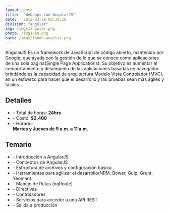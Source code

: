 ```yaml
---
layout: post
title:  "Webapps con AngularJS"
date:   2015-02-28 02:30:16
division: "angular"
img: /imgs/angular.png
photo: /imgs/an.png
back: /imgs/fondo-angular.png
---
```

<div class="description">
	AngularJS Es un framework de JavaScript de código abierto, mantenido por Google, que ayuda con la gestión de lo que se conoce como aplicaciones de una sola página(Single Page Applications). Su objetivo es aumentar el comportamiento y desempeño de las aplicaciones basadas en navegador brindándoles la capacidad de arquitectura Modelo Vista Controlador (MVC), en un esfuerzo para hacer que el desarrollo y las pruebas sean más ágiles y fáciles.
</div>
<div class="details">
	<h2>Detalles</h2>
	<ul>
		<li>- Total de horas: <strong>24hrs</strong></li>
		<li>- Costo: <strong>$2,400</strong></li>
		<li>- Horario:<br><strong>Martes y Jueves de 9 a.m. a 11 a.m.</strong></li>
	</ul>
</div>
<div class="course">
	<h2>Temario</h2>
	<ul>
		<li>- Introducción a AngularJS</li>
		<li>- Conceptos de AngularJS</li>
		<li>- Estructura de archivos y configuración básica</li>
		<li>- Herramientas para agilizar el desarrollo(NPM, Bower, Gulp, Grunt, Yeoman).</li>
		<li>- Manejo de Rutas (ngRoute)</li>
		<li>- Directivas</li>
		<li>- Controladores</li>
		<li>- Servicios para acceder a una API REST</li>
		<li>- Salida a producción</li>
	</ul>
</div>